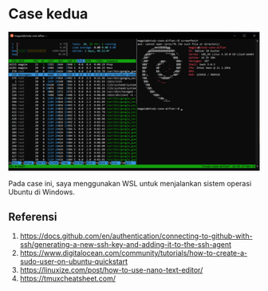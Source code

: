 # Case kedua
<p align="center">
  <img width="900" src="https://github.com/alfianpr/study-case/blob/main/case_2/magpie.PNG?raw=true" alt="magpie">
</p>
Pada case ini, saya menggunakan WSL untuk menjalankan sistem operasi Ubuntu di Windows.


## Referensi
1. https://docs.github.com/en/authentication/connecting-to-github-with-ssh/generating-a-new-ssh-key-and-adding-it-to-the-ssh-agent
2. https://www.digitalocean.com/community/tutorials/how-to-create-a-sudo-user-on-ubuntu-quickstart
3. https://linuxize.com/post/how-to-use-nano-text-editor/
4. https://tmuxcheatsheet.com/
